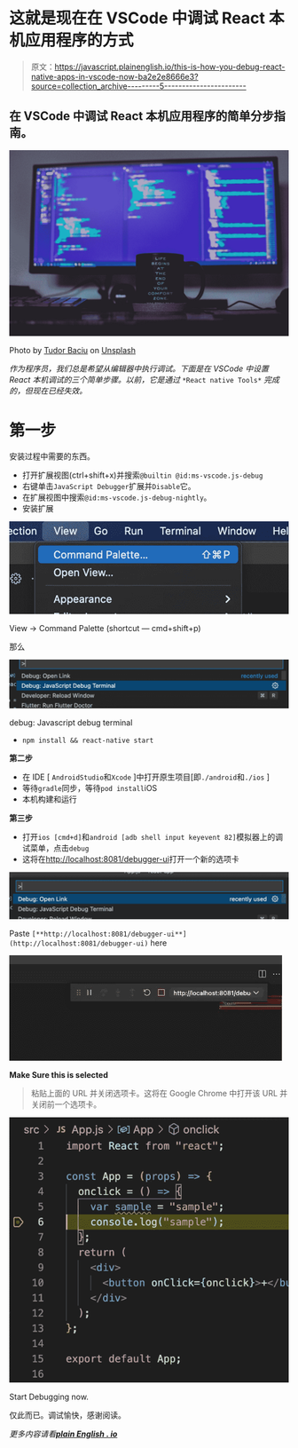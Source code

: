 # 这就是现在在 VSCode 中调试 React 本机应用程序的方式

> 原文：<https://javascript.plainenglish.io/this-is-how-you-debug-react-native-apps-in-vscode-now-ba2e2e8666e3?source=collection_archive---------5----------------------->

## 在 VSCode 中调试 React 本机应用程序的简单分步指南。

![](img/bcbd23403e59e0a65d3701a6e2cd2db5.png)

Photo by [Tudor Baciu](https://unsplash.com/@baciutudor?utm_source=medium&utm_medium=referral) on [Unsplash](https://unsplash.com?utm_source=medium&utm_medium=referral)

*作为程序员，我们总是希望从编辑器中执行调试。下面是在 VSCode 中设置 React 本机调试的三个简单步骤。以前，它是通过* `*React native Tools*` *完成的，但现在已经失效。*

# 第一步

安装过程中需要的东西。

*   打开扩展视图(ctrl+shift+x)并搜索`@builtin @id:ms-vscode.js-debug`
*   右键单击`JavaScript Debugger`扩展并`Disable`它。
*   在扩展视图中搜索`@id:ms-vscode.js-debug-nightly`。
*   安装扩展

![](img/0cb6c4c78cb088602b5829225d3d3673.png)

View -> Command Palette (shortcut — cmd+shift+p)

那么

![](img/425204f837724473168871a7d272e98e.png)

debug: Javascript debug terminal

*   `npm install && react-native start`

**第二步**

*   在 IDE [ `AndroidStudio`和`Xcode` ]中打开原生项目[即`./android`和`./ios` ]
*   等待`gradle`同步，等待`pod install`iOS
*   本机构建和运行

**第三步**

*   打开`ios [cmd+d]`和`android [adb shell input keyevent 82]`模拟器上的调试菜单，点击`debug`
*   这将在[http://localhost:8081/debugger-ui](http://localhost:8081/debugger-ui)打开一个新的选项卡

![](img/53ec6f89b46af5eca02206367651474f.png)

Paste `[**http://localhost:8081/debugger-ui**](http://localhost:8081/debugger-ui)` here

![](img/a13f4a4fc82fd11b68e3a1c49143d8dc.png)

**Make Sure this is selected**

> 粘贴上面的 URL 并关闭选项卡。这将在 Google Chrome 中打开该 URL 并关闭前一个选项卡。

![](img/66c7c7ec14f1b9d14f9372766f03c4d5.png)

Start Debugging now.

仅此而已。调试愉快，感谢阅读。

*更多内容请看*[***plain English . io***](http://plainenglish.io/)